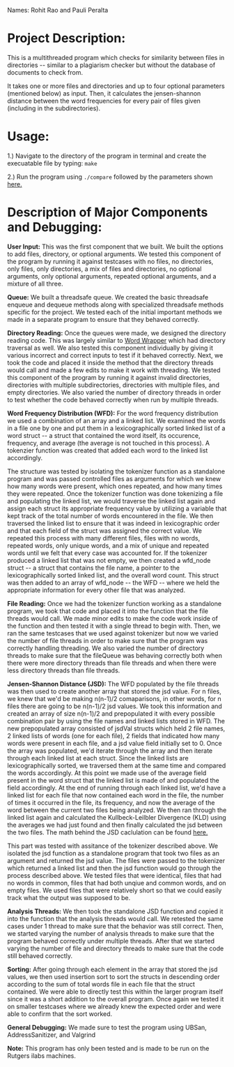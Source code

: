 Names: Rohit Rao and Pauli Peralta

# Project Description:
This is a multithreaded program which checks for similarity between files in directories -- similar to a plagiarism checker but without the database of documents to check from.

It takes one or more files and directories and up to four optional parameters (mentioned below) as input. Then, it calculates the jensen-shannon distance between the word frequencies for every pair of files given (including in the subdirectories). 

# Usage:
1.) Navigate to the directory of the program in terminal and create the execuatable file by typing: ```make```

2.) Run the program using ```./compare``` followed by the parameters shown [here.](https://drive.google.com/file/d/1m2AIZYu4bzUcto2nOOu226i2EBsahp4Z/view?usp=sharing)

# Description of Major Components and Debugging:
**User Input:**
This was the first component that we built. We built the options to add files, directory, or optional arguments. We tested this component of the program by running it against testcases with no files, no directories, only files, only directories, a mix of files and directories, no optional arguments, only optional arguments, repeated optional arguments, and a mixture of all three.

**Queue:**
We built a threadsafe queue. We created the basic threadsafe enqueue and dequeue methods along with specialized threadsafe methods specific for the project. We tested each of the initial important methods we made in a separate program to ensure that they behaved correctly.

**Directory Reading:**
Once the queues were made, we designed the directory reading code. This was largely similar to [Word Wrapper](https://github.com/rohitr02/Word-Wrapper) which had directory traversal as well. We also tested this component individually by giving it various incorrect and correct inputs to test if it behaved correctly. Next, we took the code and placed it inside the method that the directory threads would call and made a few edits to make it work with threading. We tested this component of the program by running it against invalid directories, directories with multiple subdirectories, directories with multiple files, and empty directories. We also varied the number of directory threads in order to test whether the code behaved correctly when run by multiple threads.

**Word Frequency Distribution (WFD):**
For the word frequency distribution we used a combination of an array and a linked list. We examined the words in a file one by one and put them in a lexicographically sorted linked list of a word struct -- a struct that contained the word itself, its occurence, frequency, and average (the average is not touched in this process). A tokenzier function was created that added each word to the linked list accordingly. 

The structure was tested by isolating the tokenizer function as a standalone program and was passed controlled files as arguments for which we knew how many words were present, which ones repeated, and how many times they were repeated. Once the tokenizer function was done tokenizing a file and populating the linked list, we would traverse the linked list again and assign each struct its appropriate frequency value by utilizing a variable that kept track of the total number of words encountered in the file. We then traversed the linked list to ensure that it was indeed in lexicographic order and that each field of the struct was assigned the correct value. We repeated this process with many different files, files with no words, repeated words, only unique words, and a mix of unique and repeated words until we felt that every case was accounted for. If the tokenizer produced a linked list that was not empty, we then created a wfd_node struct -- a struct that contains the file name, a pointer to the lexicographically sorted linked list, and the overall word count. This struct was then added to an array of wfd_node -- the WFD -- where we held the appropriate information for every other file that was analyzed. 

**File Reading:**
Once we had the tokenizer function working as a standalone program, we took that code and placed it into the function that the file threads would call. We made minor edits to make the code work inside of the function and then tested it with a single thread to begin with. Then, we ran the same testcases that we used against tokenizer but now we varied the number of file threads in order to make sure that the program was correctly handling threading. We also varied the number of directory threads to make sure that the fileQueue was behaving correctly both when there were more directory threads than file threads and when there were less directory threads than file threads.

**Jensen-Shannon Distance (JSD):**
The WFD populated by the file threads was then used to create another array that stored the jsd value. For n files, we knew that we'd be making n(n-1)/2 comaparisons, in other words, for n files there are going to be n(n-1)/2 jsd values. We took this information and created an array of size n(n-1)/2 and prepopulated it with every possible combination pair by using the file names and linked lists stored in WFD. The new prepopulated array consisted of jsdVal structs which held 2 file names, 2 linked lists of words (one for each file), 2 fields that indicated how many words were present in each file, and a jsd value field initially set to 0. Once the array was populated, we'd iterate through the array and then iterate through each linked list at each struct. Since the linked lists are lexicographically sorted, we traversed them at the same time and compared the words accordingly. At this point we made use of the average field present in the word struct that the linked list is made of and populated the field accordingly. At the end of running through each linked list, we'd have a linked list for each file that now contained each word in the file, the number of times it occurred in the file, its frequency, and now the average of the word between the current two files being analyzed. We then ran through the linked list again and calculated the Kullbeck-Leilbler Divergence (KLD) using the averages we had just found and then finally calculated the jsd between the two files. The math behind the JSD caclulation can be found [here.](https://drive.google.com/file/d/1g0J79Hp2xxV0moT7qt3tfxT4B6Q-94lZ/view?usp=sharing)

This part was tested with assitance of the tokenizer described above. We isolated the jsd function as a standalone program that took two files as an argument and returned the jsd value. The files were passed to the tokenizer which returned a linked list and then the jsd function would go through the process described above. We tested files that were identical, files that had no words in common, files that had both unqiue and common words, and on empty files. We used files that were relatively short so that we could easily track what the output was supposed to be.

**Analysis Threads:**
We then took the standalone JSD function and copied it into the function that the analysis threads would call. We retested the same cases under 1 thread to make sure that the behavior was still correct. Then, we started varying the number of analysis threads to make sure that the program behaved correctly under multiple threads. After that we started varying the number of file and directory threads to make sure that the code still behaved correctly.

**Sorting:**
After going through each element in the array that stored the jsd values, we then used insertion sort to sort the structs in descending order according to the sum of total words file in each file that the struct contained. We were able to directly test this within the larger program itself since it was a short addition to the overall program. Once again we tested it on smaller testcases where we already knew the expected order and were able to confirm that the sort worked.

**General Debugging:**
We made sure to test the program using UBSan, AddressSanitizer, and Valgrind

**Note:** This program has only been tested and is made to be run on the Rutgers ilabs machines.
